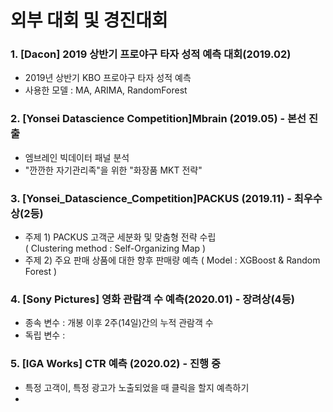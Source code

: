# 외부 대회 및 경진대회
### 1. [Dacon] 2019 상반기 프로야구 타자 성적 예측 대회(2019.02)
- 2019년 상반기 KBO 프로야구 타자 성적 예측
- 사용한 모델 : MA, ARIMA, RandomForest </br>

### 2. [Yonsei Datascience Competition]Mbrain (2019.05) - 본선 진출
- 엠브레인 빅데이터 패널 분석
- "깐깐한 자기관리족"을 위한 "화장품 MKT 전략"

### 3. [Yonsei_Datascience_Competition]PACKUS (2019.11) - 최우수상(2등)
- 주제 1) PACKUS 고객군 세분화 및 맞춤형 전략 수립 </br>
  ( Clustering method : Self-Organizing Map )
- 주제 2) 주요 판매 상품에 대한 향후 판매량 예측 
  ( Model : XGBoost & Random Forest )

### 4. [Sony Pictures] 영화 관람객 수 예측(2020.01) - 장려상(4등)
- 종속 변수 : 개봉 이후 2주(14일)간의 누적 관람객 수
- 독립 변수 : 

### 5. [IGA Works] CTR 예측 (2020.02) - 진행 중
- 특정 고객이, 특정 광고가 노출되었을 때 클릭을 할지 예측하기
- 
